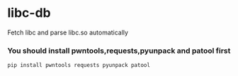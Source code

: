 # libc-db
Fetch libc and parse libc.so automatically

### You should install pwntools,requests,pyunpack and patool first

```bash
pip install pwntools requests pyunpack patool

```
